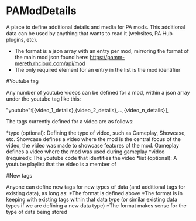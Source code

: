 PAModDetails
============

A place to define additional details and media for PA mods. This additional data can be used by anything that wants to read it (websites, PA Hub plugins, etc).

* The format is a json array with an entry per mod, mirroring the format of the main mod json found here: https://pamm-mereth.rhcloud.com/api/mod
* The only required element for an entry in the list is the mod identifier

#Youtube tag

Any number of youtube videos can be defined for a mod, within a json array under the youtube tag like this:

"youtube":[{video_1_details},{video_2_details},...,{video_n_details}],

The tags currently defined for a video are as follows:

*type (optional): Defining the type of video, such as Gameplay, Showcase, etc. Showcase defines a video where the mod is the central focus of the video, the video was made to showcase features of the mod. Gameplay defines a video where the mod was used during gameplay
*video (required): The youtube code that identifies the video
*list (optional): A youtube playlist that the video is a member of

#New tags

Anyone can define new tags for new types of data (and additional tags for existing data), as long as:
*The format is defined above
*The format is in keeping with existing tags within that data type (or similar existing data types if we are defining a new data type)
*The format makes sense for the type of data being stored
